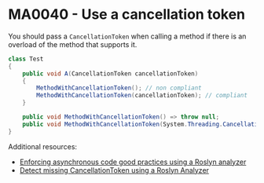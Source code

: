 # MA0040 - Use a cancellation token

You should pass a `CancellationToken` when calling a method if there is an overload of the method that supports it.

````csharp
class Test
{
    public void A(CancellationToken cancellationToken)
    {
        MethodWithCancellationToken(); // non compliant
        MethodWithCancellationToken(cancellationToken); // compliant
    }

    public void MethodWithCancellationToken() => throw null;
    public void MethodWithCancellationToken(System.Threading.CancellationToken cancellationToken) => throw null;
}
````

Additional resources: 
- [Enforcing asynchronous code good practices using a Roslyn analyzer](https://www.meziantou.net/enforcing-asynchronous-code-good-practices-using-a-roslyn-analyzer.htm)
- [Detect missing CancellationToken using a Roslyn Analyzer](https://www.meziantou.net/detect-missing-cancellationtoken-using-a-roslyn-analyzer.htm)
